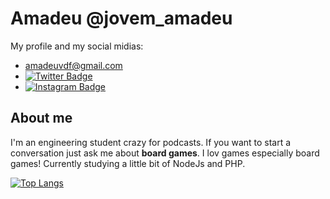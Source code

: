 # Amadeu @jovem_amadeu
My profile and my social midias:
  - amadeuvdf@gmail.com
  - [![Twitter Badge](https://img.shields.io/badge/-Twitter-1ca0f1?style=flat&logo=Twitter&logoColor=white)](https://twitter.com/jovem_amadeu)
  - [![Instagram Badge](https://img.shields.io/badge/-Instagram-C13584?style=flat&logo=Instagram&logoColor=white)](https://www.instagram.com/jovem_amadeu/)

## About me
I'm an engineering student crazy for podcasts. If you want to start a conversation just ask me about **board games**. I lov games especially board games!
Currently studying a little bit of NodeJs and PHP.


[![Top Langs](https://github-readme-stats.vercel.app/api/top-langs/?username=amadeuvdf&layout=compact)](https://github.com/amadeuvdf/amadeu)

